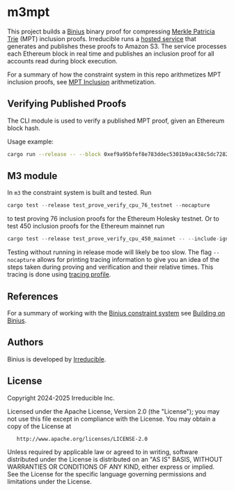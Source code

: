 # m3mpt

This project builds a [Binius](https://gitlab.com/IrreducibleOSS/binius) binary proof for compressing [Merkle Patricia Trie](https://ethereum.org/en/developers/docs/data-structures-and-encoding/patricia-merkle-trie/) (MPT) inclusion proofs. Irreducible runs a [hosted service](https://www.irreducible.com/posts/ethereum-state-proving-service) that generates and publishes these proofs to Amazon S3. The service processes each Ethereum block in real time and publishes an inclusion proof for all accounts read during block execution.

For a summary of how the constraint system in this repo arithmetizes MPT inclusion proofs, see [MPT Inclusion](https://www.binius.xyz/basics/arithmetization/mpt) arithmetization.

## Verifying Published Proofs

The CLI module is used to verify a published MPT proof, given an Ethereum block hash.

Usage example:
```sh
cargo run --release -- --block 0xef9a95bfef8e783ddec5301b9ac438c5dc7282430c37ac7ac8cfeca265436f2c
```

## M3 module

In `m3` the constraint system is built and tested.
Run

```rs
cargo test --release test_prove_verify_cpu_76_testnet --nocapture
```

to test proving 76 inclusion proofs for the Ethereum Holesky testnet.
Or to test 450 inclusion proofs for the Ethereum mainnet run

```rs
cargo test --release test_prove_verify_cpu_450_mainnet -- --include-ignored --nocapture
```

Testing without running in release mode will likely be too slow.
The flag `--nocapture` allows for printing tracing information to give you an idea of the steps taken during proving and verification and their relative times. This tracing is done using [tracing profile](https://gitlab.com/IrreducibleOSS/tracing-profile).

## References

For a summary of working with the [Binius constraint system](https://docs.binius.xyz/binius_core/constraint_system/index.html) see [Building on Binius](https://www.binius.xyz/building/).

## Authors

Binius is developed by [Irreducible](https://www.irreducible.com).

## License

Copyright 2024-2025 Irreducible Inc.

Licensed under the Apache License, Version 2.0 (the "License");
you may not use this file except in compliance with the License.
You may obtain a copy of the License at

       http://www.apache.org/licenses/LICENSE-2.0

Unless required by applicable law or agreed to in writing, software
distributed under the License is distributed on an "AS IS" BASIS,
WITHOUT WARRANTIES OR CONDITIONS OF ANY KIND, either express or implied.
See the License for the specific language governing permissions and
limitations under the License.
